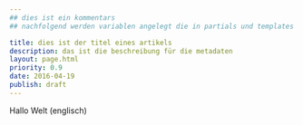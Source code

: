 ```yaml
---
## dies ist ein kommentars
## nachfolgend werden variablen angelegt die in partials und templates verwendet werden können

title: dies ist der titel eines artikels
description: das ist die beschreibung für die metadaten
layout: page.html
priority: 0.9
date: 2016-04-19
publish: draft
---
```


Hallo Welt (englisch)